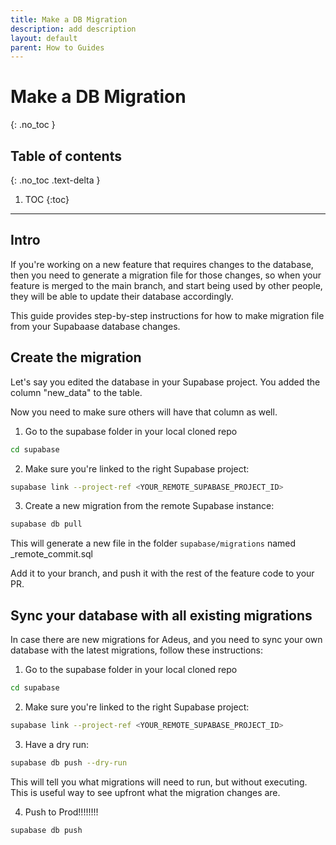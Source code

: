 ```yaml
---
title: Make a DB Migration
description: add description
layout: default
parent: How to Guides
---
```


# Make a DB Migration
{: .no_toc }

## Table of contents
{: .no_toc .text-delta }

1. TOC
{:toc}

---

## Intro
If you're working on a new feature that requires changes to the database, then you need to generate a migration file for those changes, so when your feature is merged to the main branch, and start being used by other people, they will be able to update their database accordingly.

This guide provides step-by-step instructions for how to make migration file from your Supabaase database changes. 


## Create the migration

Let's say you edited the database in your Supabase project. You added the column "new_data" to the table. 

Now you need to make sure others will have that column as well.


1. Go to the supabase folder in your local cloned repo
```bash
cd supabase
```

2. Make sure you're linked to the right Supabase project:
```bash
supabase link --project-ref <YOUR_REMOTE_SUPABASE_PROJECT_ID>
```

3. Create a new migration from the remote Supabase instance:
```bash
supabase db pull
```

This will generate a new file in the folder `supabase/migrations` named <timestamp>_remote_commit.sql


Add it to your branch, and push it with the rest of the feature code to your PR.


## Sync your database with all existing migrations

In case there are new migrations for Adeus, and you need to sync your own database with the latest migrations, follow these instructions:


1. Go to the supabase folder in your local cloned repo
```bash
cd supabase
```

2. Make sure you're linked to the right Supabase project:
```bash
supabase link --project-ref <YOUR_REMOTE_SUPABASE_PROJECT_ID>
```

3. Have a dry run:

```bash
supabase db push --dry-run
```
This will tell you what migrations will need to run, but without executing. This is useful way to see upfront what the migration changes are.

4. Push to Prod!!!!!!!!
```bash
supabase db push
```

